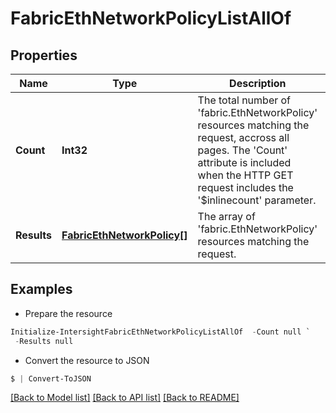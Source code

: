 # FabricEthNetworkPolicyListAllOf
## Properties

Name | Type | Description | Notes
------------ | ------------- | ------------- | -------------
**Count** | **Int32** | The total number of &#39;fabric.EthNetworkPolicy&#39; resources matching the request, accross all pages. The &#39;Count&#39; attribute is included when the HTTP GET request includes the &#39;$inlinecount&#39; parameter. | [optional] 
**Results** | [**FabricEthNetworkPolicy[]**](FabricEthNetworkPolicy.md) | The array of &#39;fabric.EthNetworkPolicy&#39; resources matching the request. | [optional] 

## Examples

- Prepare the resource
```powershell
Initialize-IntersightFabricEthNetworkPolicyListAllOf  -Count null `
 -Results null
```

- Convert the resource to JSON
```powershell
$ | Convert-ToJSON
```

[[Back to Model list]](../README.md#documentation-for-models) [[Back to API list]](../README.md#documentation-for-api-endpoints) [[Back to README]](../README.md)

